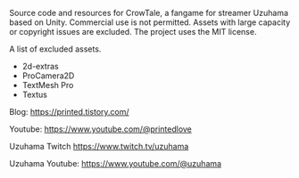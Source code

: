 Source code and resources for CrowTale, a fangame for streamer Uzuhama based on Unity. Commercial use is not permitted.
Assets with large capacity or copyright issues are excluded. The project uses the MIT license.


A list of excluded assets.


- 2d-extras
- ProCamera2D
- TextMesh Pro
- Textus



Blog: https://printed.tistory.com/

Youtube: https://www.youtube.com/@printedlove


Uzuhama Twitch https://www.twitch.tv/uzuhama

Uzuhama Youtube: https://www.youtube.com/@uzuhama
